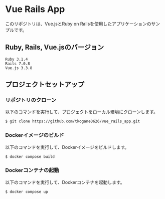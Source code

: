 # Vue Rails App

このリポジトリは、Vue.jsとRuby on Railsを使用したアプリケーションのサンプルです。

## Ruby, Rails, Vue.jsのバージョン

```
Ruby 3.1.4
Rails 7.0.8
Vue.js 3.3.8
```

## プロジェクトセットアップ
### リポジトリのクローン

以下のコマンドを実行して、プロジェクトをローカル環境にクローンします。

```bash
$ git clone https://github.com/tkogane0626/vue_rails_app.git
```

### Dockerイメージのビルド

以下のコマンドを実行して、Dockerイメージをビルドします。

```bash
$ docker compose build
```

### Dockerコンテナの起動

以下のコマンドを実行して、Dockerコンテナを起動します。

```bash
$ docker compose up
```
